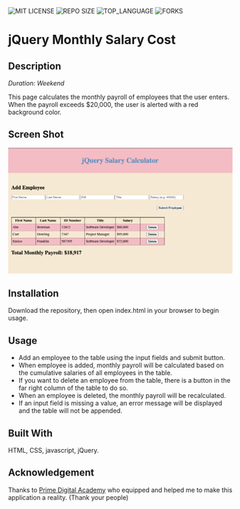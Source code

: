 ![MIT LICENSE](https://img.shields.io/github/license/julianbooher/jquery-salary-calculator.svg?style=flat-square)
![REPO SIZE](https://img.shields.io/github/repo-size/julianbooher/jquery-salary-calculator.svg?style=flat-square)
![TOP_LANGUAGE](https://img.shields.io/github/languages/top/julianbooher/jquery-salary-calculator.svg?style=flat-square)
![FORKS](https://img.shields.io/github/forks/julianbooher/jquery-salary-calculator.svg?style=social)

# jQuery Monthly Salary Cost

## Description

_Duration: Weekend_

This page calculates the monthly payroll of employees that the user enters. When the payroll exceeds $20,000, the user is alerted with a red background color. 

## Screen Shot

![Wireframe](salaryCalculator.png)

## Installation

Download the repository, then open index.html in your browser to begin usage. 

## Usage

- Add an employee to the table using the input fields and submit button.
- When employee is added, monthly payroll will be calculated based on the cumulative salaries of all employees in the table. 
- If you want to delete an employee from the table, there is a button in the far right column of the table to do so.
- When an employee is deleted, the monthly payroll will be recalculated.
- If an input field is missing a value, an error message will be displayed and the table will not be appended.

## Built With

HTML, CSS, javascript, jQuery.

## Acknowledgement
Thanks to [Prime Digital Academy](www.primeacademy.io) who equipped and helped me to make this application a reality. (Thank your people)
